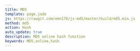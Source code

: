 ```yaml
---
title: MD5
template: page.jade
js: https://rawgit.com/emn178/js-md5/master/build/md5.min.js
method: md5
action: Hash
auto_update: true
description: MD5 online hash function
keywords: MD5,online,hash
---
```

